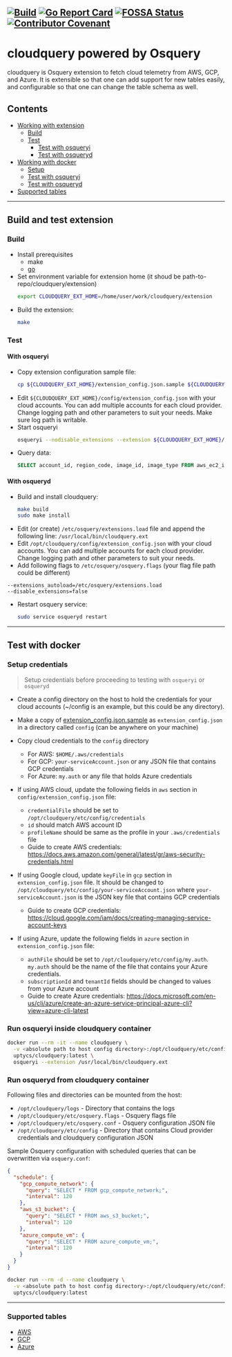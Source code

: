 [![Build](https://github.com/Uptycs/cloudquery/workflows/Build/badge.svg?branch=master)](https://github.com/Uptycs/cloudquery/actions?query=workflow%3ABuild)
[![Go Report Card](https://goreportcard.com/badge/github.com/Uptycs/cloudquery)](https://goreportcard.com/report/github.com/Uptycs/cloudquery)
[![FOSSA Status](https://app.fossa.com/api/projects/custom%2B22616%2Fgit%40github.com%3AUptycs%2Fcloudquery.git.svg?type=shield)](https://app.fossa.com/projects/custom%2B22616%2Fgit%40github.com%3AUptycs%2Fcloudquery.git?ref=badge_shield)
[![Contributor Covenant](https://img.shields.io/badge/Contributor%20Covenant-v2.0%20adopted-ff69b4.svg)](CODE_OF_CONDUCT.md)
---

# cloudquery powered by Osquery

cloudquery is Osquery extension to fetch cloud telemetry from AWS, GCP, and Azure. It is extensible so that
one can add support for new tables easily, and configurable so that one can change the table schema as well.

## Contents

- [Working with extension](#build-and-test-extension)
  * [Build](#build)
  * [Test](#test)
    + [Test with osqueryi](#with-osqueryi)
    + [Test with osqueryd](#with-osqueryd)
- [Working with docker](#test-with-docker)
  * [Setup](#setup-credentials)
  * [Test with osqueryi](#run-osqueryi-from-cloudquery-container)
  * [Test with osqueryd](#run-osqueryd-from-cloudquery-container)
- [Supported tables](#supported-tables)

---

## Build and test extension

### Build

- Install prerequisites
  - make
  - [go](https://golang.org/doc/install#install)
- Set environment variable for extension home (it shoud be path-to-repo/cloudquery/extension)
  ```sh
  export CLOUDQUERY_EXT_HOME=/home/user/work/cloudquery/extension
  ```
- Build the extension:
  ```sh
  make
  ````

### Test

#### With osqueryi

- Copy extension configuration sample file:
  ```sh
  cp ${CLOUDQUERY_EXT_HOME}/extension_config.json.sample ${CLOUDQUERY_EXT_HOME}/config/extension_config.json
  ```
- Edit `${CLOUDQUERY_EXT_HOME}/config/extension_config.json` with your cloud accounts. You can add multiple accounts for each cloud provider. Change logging path and other parameters to suit your needs. Make sure log path is writable.
- Start osqueryi
  ```sh
  osqueryi --nodisable_extensions --extension ${CLOUDQUERY_EXT_HOME}/../cloudquery
  ```
- Query data:
  ```sql
  SELECT account_id, region_code, image_id, image_type FROM aws_ec2_image;
  ```

#### With osqueryd

- Build and install cloudquery:
  ```sh
  make build
  sudo make install
  ```
- Edit (or create) `/etc/osquery/extensions.load` file and append the following line: `/usr/local/bin/cloudquery.ext`
- Edit `/opt/cloudquery/config/extension_config.json` with your cloud accounts. You can add multiple accounts for each cloud provider. Change logging path and other parameters to suit your needs.
- Add following flags to `/etc/osquery/osquery.flags` (your flag file path could be different)
```
--extensions_autoload=/etc/osquery/extensions.load
--disable_extensions=false
```
- Restart osquery service:
  ```sh
  sudo service osqueryd restart
  ```

---

## Test with docker

### Setup credentials

> Setup credentials before proceeding to testing with `osqueryi` or `osqueryd`

- Create a config directory on the host to hold the credentials for your cloud accounts (~/config is an example, but this could be any directory).

- Make a copy of [extension_config.json.sample](extension/extension_config.json.sample) as `extension_config.json` in a directory called `config` (can be anywhere on your machine)
- Copy cloud credentials to the `config` directory
  - For AWS: `$HOME/.aws/credentials`
  - For GCP: `your-serviceAccount.json` or any JSON file that contains GCP credentials
  - For Azure: `my.auth` or any file that holds Azure credentials

- If using AWS cloud, update the following fields in `aws` section in `config/extension_config.json` file:
  - `credentialFile` should be set to `/opt/cloudquery/etc/config/credentials`
  - `id` should match AWS account ID
  - `profileName` should be same as the profile in your `.aws/credentials` file
  - Guide to create AWS credentials: https://docs.aws.amazon.com/general/latest/gr/aws-security-credentials.html

- If using Google cloud, update `keyFile` in `gcp` section in `extension_config.json` file. It should be changed to `/opt/cloudquery/etc/config/your-serviceAccount.json` where `your-serviceAccount.json` is the JSON key file that contains GCP credentials
  - Guide to create GCP credentials: https://cloud.google.com/iam/docs/creating-managing-service-account-keys

- If using Azure, update the following fields in `azure` section in `extension_config.json` file:
  - `authFile` should be set to `/opt/cloudquery/etc/config/my.auth`. `my.auth` should be the name of the file that contains your Azure credentials.
  - `subscriptionId` and `tenantId` fields should be changed to values from your Azure account
  - Guide to create Azure credentials: https://docs.microsoft.com/en-us/cli/azure/create-an-azure-service-principal-azure-cli?view=azure-cli-latest

### Run osqueryi inside cloudquery container

```sh
docker run --rm -it --name cloudquery \
  -v <absolute path to host config directory>:/opt/cloudquery/etc/config \
  uptycs/cloudquery:latest \
  osqueryi --extension /usr/local/bin/cloudquery.ext
```

### Run osqueryd from cloudquery container

Following files and directories can be mounted from the host:
- `/opt/cloudquery/logs`              - Directory that contains the logs
- `/opt/cloudquery/etc/osquery.flags` - Osquery flags file
- `/opt/cloudquery/etc/osquery.conf`  - Osquery configuration JSON file
- `/opt/cloudquery/etc/config`        - Directory that contains Cloud provider credentials and cloudquery configuration JSON

Sample Osquery configuration with scheduled queries that can be overwritten via `osquery.conf`:
```json
{
  "schedule": {
    "gcp_compute_network": {
      "query": "SELECT * FROM gcp_compute_network;",
      "interval": 120
    },
    "aws_s3_bucket": {
      "query": "SELECT * FROM aws_s3_bucket;",
      "interval": 120
    },
    "azure_compute_vm": {
      "query": "SELECT * FROM azure_compute_vm;",
      "interval": 120
    }
  }
}
```

```sh
docker run --rm -d --name cloudquery \
  -v <absolute path to host config directory>:/opt/cloudquery/etc/config \
  uptycs/cloudquery:latest
```

---

### Supported tables
- [AWS](extension/aws/tables.md)
- [GCP](extension/gcp/tables.md)
- [Azure](extension/azure/tables.md)
